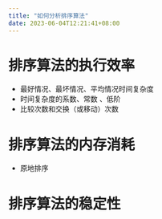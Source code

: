 ```yaml
---
title: "如何分析排序算法"
date: 2023-06-04T12:21:41+08:00
---
```


# 排序算法的执行效率

- 最好情况、最坏情况、平均情况时间复杂度
- 时间复杂度的系数、常数 、低阶
- 比较次数和交换（或移动）次数

# 排序算法的内存消耗

- 原地排序

# 排序算法的稳定性
